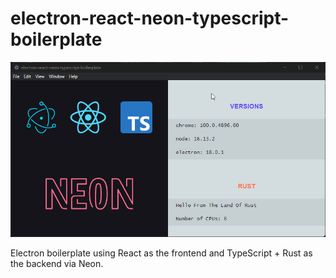 # electron-react-neon-typescript-boilerplate

![Screenshot](https://raw.githubusercontent.com/motorlatitude/electron-react-neon-typescript-boilerplate/master/src/assets/img/screenshot.png)

Electron boilerplate using React as the frontend and TypeScript + Rust as the backend via Neon.